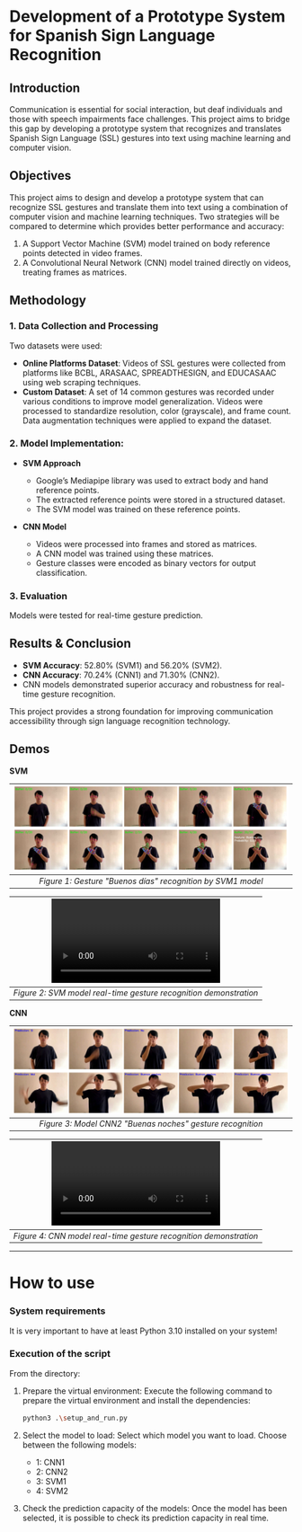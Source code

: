 # Development of a Prototype System for Spanish Sign Language Recognition

## Introduction

Communication is essential for social interaction, but deaf individuals and those with speech impairments face challenges. This project aims to bridge this gap by developing a prototype system that recognizes and translates Spanish Sign Language (SSL) gestures into text using machine learning and computer vision.

## Objectives

This project aims to design and develop a prototype system that can recognize SSL gestures and translate them into text using a combination of computer vision and machine learning techniques. Two strategies will be compared to determine which provides better performance and accuracy:

1. A Support Vector Machine (SVM) model trained on body reference points detected in video frames.
2. A Convolutional Neural Network (CNN) model trained directly on videos, treating frames as matrices.

## Methodology

### 1. **Data Collection and Processing** <br>
Two datasets were used:
  - **Online Platforms Dataset**: Videos of SSL gestures were collected from platforms like BCBL, ARASAAC, SPREADTHESIGN, and EDUCASAAC using web scraping techniques.
  - **Custom Dataset**: A set of 14 common gestures was recorded under various conditions to improve model generalization.
Videos were processed to standardize resolution, color (grayscale), and frame count. Data augmentation techniques were applied to expand the dataset.

### 2. **Model Implementation**: 
   - **SVM Approach** <br>
     - Google’s Mediapipe library was used to extract body and hand reference points.
     - The extracted reference points were stored in a structured dataset.
     - The SVM model was trained on these reference points.

   - **CNN Model** <br>
     - Videos were processed into frames and stored as matrices.
     - A CNN model was trained using these matrices.
     - Gesture classes were encoded as binary vectors for output classification.
    
### 3. **Evaluation** <br>
Models were tested for real-time gesture prediction.

## Results & Conclusion
- **SVM Accuracy**: 52.80% (SVM1) and 56.20% (SVM2).
- **CNN Accuracy**: 70.24% (CNN1) and 71.30% (CNN2).
- CNN models demonstrated superior accuracy and robustness for real-time gesture recognition.

This project provides a strong foundation for improving communication accessibility through sign language recognition technology.

## Demos
**SVM** <br>
<!-- "Buenos días" gesture sequence -->
|![Gesture "Buenos días" recognition by SVM1 model](assets/SVM1_Buenos_dias.png)|
|:--:|
|*Figure 1: Gesture "Buenos días" recognition by SVM1 model*|

<!-- SVM model demo -->
|![SVM model demo](assets/demo_CNN.mp4)|
|:--:|
|*Figure 2: SVM model real-time gesture recognition demonstration*|

**CNN** <br>
<!-- "Buenas noches" gesture sequence -->
|![Gesture "Buenas noches" recognition by CNN2 model](assets/CNN2_Buenas_noches.png)|
|:--:|
|*Figure 3: Model CNN2 "Buenas noches" gesture recognition*|

<!-- CNN model demo -->
|![CNN model demo](assets/demo_CNN.mp4)|
|:--:|
|*Figure 4: CNN model real-time gesture recognition demonstration*|


---
# How to use
### System requirements
It is very important to have at least Python 3.10 installed on your system!

### Execution of the script
From the directory:
1) Prepare the virtual environment: Execute the following command to prepare the virtual environment and install the 
dependencies:
   
   	``` sh
    python3 .\setup_and_run.py
    ```

2) Select the model to load: Select which model you want to load.
Choose between the following models:

   - 1: CNN1
   - 2: CNN2
   - 3: SVM1
   - 4: SVM2

3) Check the prediction capacity of the models: Once the model has been selected, it is possible to check its 
prediction capacity in real time.
